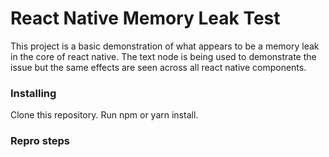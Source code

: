 # React Native Memory Leak Test

This project is a basic demonstration of what appears to be a memory leak in the core of react native.  The text node is being used to demonstrate the issue but the same effects are seen across all react native components.

### Installing

Clone this repository.
Run npm or yarn install.

### Repro steps


